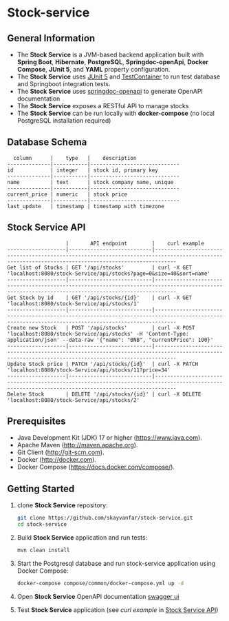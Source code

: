 # Stock-service

## General Information

* The **Stock Service** is a JVM-based backend application built with **Spring Boot**, **Hibernate**, **PostgreSQL**, **Springdoc-openApi**, **Docker Compose**, **JUnit 5**, and **YAML** property configuration.
* The **Stock Service** uses [JUnit 5](https://junit.org/junit5/) and [TestContainer](https://testcontainers.com/guides/testing-spring-boot-rest-api-using-testcontainers/) to run test database and Springboot integration tests.
* The **Stock Service** uses [springdoc-openapi](https://springdoc.org/) to generate OpenAPI documentation
* The **Stock Service** exposes a RESTful API to manage stocks
* The **Stock Service** can be run locally with **docker-compose** (no local PostgreSQL installation required)

## Database Schema

      column      |    type   |    description
    --------------|-----------|-----------------------------
    id            | integer   | stock id, primary key
    --------------|-----------|-----------------------------
    name          | text      | stock company name, unique
    --------------|-----------|-----------------------------
    current_price | numeric   | stock price
    --------------|-----------|-----------------------------
    last_update   | timestamp | timestamp with timezone

## Stock Service API

                       |       API endpoint        |    curl example
    -------------------|---------------------------|---------------------------------------------------------------------------------------------------------------------------------------------------
    Get list of Stocks | GET '/api/stocks'         | curl -X GET 'localhost:8080/stock-Service/api/stocks?page=0&size=40&sort=name'
    -------------------|---------------------------|---------------------------------------------------------------------------------------------------------------------------------------------------
    Get Stock by id    | GET '/api/stocks/{id}'    | curl -X GET 'localhost:8080/stock-Service/api/stocks/1'
    -------------------|---------------------------|---------------------------------------------------------------------------------------------------------------------------------------------------
    Create new Stock   | POST '/api/stocks'        | curl -X POST 'localhost:8080/stock-Service/api/stocks' -H 'Content-Type: application/json' --data-raw '{"name": "BNB", "currentPrice": 100}'
    -------------------|---------------------------|---------------------------------------------------------------------------------------------------------------------------------------------------
    Update Stock price | PATCH '/api/stocks/{id}'  | curl -X PATCH 'localhost:8080/stock-Service/api/stocks/11?price=34'
    -------------------|---------------------------|---------------------------------------------------------------------------------------------------------------------------------------------------
    Delete Stock       | DELETE '/api/stocks/{id}' | curl -X DELETE 'localhost:8080/stock-Service/api/stocks/2'

## Prerequisites
- Java Development Kit (JDK) 17 or higher (https://www.java.com).
- Apache Maven (http://maven.apache.org).
- Git Client (http://git-scm.com).
- Docker (http://docker.com).
- Docker Compose (https://docs.docker.com/compose/).

## Getting Started
1. clone **Stock Service** repository:
   ```bash
   git clone https://github.com/skayvanfar/stock-service.git
   cd stock-service

2. Build **Stock Service** application and run tests:
   ```bash
   mvn clean install

3. Start the Postgresql database and run stock-service application using Docker Compose:
    ```bash
    docker-compose compose/common/docker-compose.yml up -d

4. Open **Stock Service** OpenAPI documentation
   [swagger ui](http://localhost:8080/stock-service/swagger-ui.html)

5. Test **Stock Service** application (see *curl example* in [Stock Service API](#stock-service-api))


